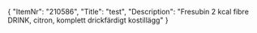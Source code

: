 {
  "ItemNr": "210586",
  "Title": "test",
  "Description": "Fresubin 2 kcal fibre DRINK, citron, komplett drickfärdigt kostillägg"
}